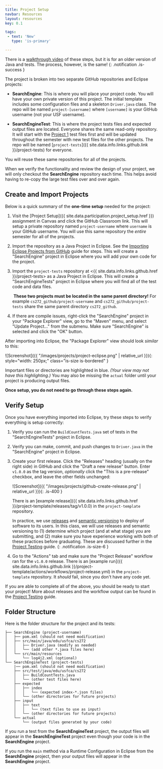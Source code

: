 ```yaml
---
title: Project Setup
navbar: Resources
layout: resources
key: 0.1

tags:
 - text: 'New'
   type: 'is-primary'

---
```


<i class="fas fa-video"></i>
There is a [walkthrough video](https://drive.google.com/file/d/14oecs2WIJrRQJnWnRlKE2-4nt2lZa5vW/view?usp=sharing) of these steps, but it is for an older version of Java and tests. The process, however, is the same! 
{: .notification .is-success }

The project is broken into two separate GitHub repositories and Eclipse projects:

  - **SearchEngine**: This is where you will place your project code. You will have your own private version of this project. The initial template includes some configuration files and a skeleton `Driver.java` class. The repo will be named `project-[username]` where `[username]` is your GitHub username (not your USF username).

  - **SearchEngineTest**: This is where the project tests files and expected output files are located. Everyone shares the same read-only repository. It will start with the [Project 1](project-1.html) test files first and will be updated throughout the semester with new test files for the other projects. The repo will be named [`project-tests`]({{ site.data.info.links.github.link }}/project-tests) for everyone.

You will reuse these same repositories for all of the projects.

When we verify the functionality and review the design of your project, we will only checkout the **SearchEngine** repository each time. This helps avoid having to re-copy the large test files over and over again.

## Create and Import Projects

Below is a quick summary of the **one-time setup** needed for the project:

  1. Visit the [Project Setup]({{ site.data.participation.project_setup.href }}) assignment in Canvas and click the GitHub Classroom link. This will setup a private repository named `project-username` where `username` is your GitHub username. You will use this same repository the *entire* semester for all of the projects.

  1. Import the repository as a Java Project in Eclipse. See the [Importing Eclipse Projects from GitHub](/resources/eclipse/importing-eclipse-projects-from-github.html) guide for steps. This will create a "SearchEngine" project in Eclipse where you will add your own code for the project.

  1. Import the `project-tests` repository at <{{ site.data.info.links.github.href }}/project-tests> as a Java Project in Eclipse. This will create a "SearchEngineTests" project in Eclipse where you will find all of the test code and data files.

      <i class="fas fa-exclaimation-triangle"></i>&nbsp;**These two projects must be located in the same parent directory!** For example `cs272_github/project-username` and `cs272_github/project-tests` share the same parent directory `cs272_github`.

  1. If there are compile issues, right-click the "SearchEngine" project in your "Package Explorer" view, go to the "Maven" menu, and select "Update Project..." from the submenu. Make sure "SearchEngine" is selected and click the "OK" button.

After importing into Eclipse, the "Package Explorer" view should look *similar* to this:

![Screenshot]({{ "/images/projects/project-eclipse.png" | relative_url }}){: style="width: 250px;" class="is-size is-bordered" }

Important files or directories are highlighted in blue. *(Your view may not have this highlighting.)* You may also be missing the `actual` folder until your project is producing output files.

**Once setup, you do not need to go through these steps again.**

## Verify Setup

Once you have everything imported into Eclipse, try these steps to verify everything is setup correctly:

  1. Verify you can run the `BuildCountTests.java` set of tests in the "SearchEngineTests" project in Eclipse.

  1. Verify you can make, commit, and push changes to `Driver.java` in the "SearchEngine" project in Eclipse.

  1. Create your first release. Click the "Releases" heading (usually on the right side) in GitHub and click the "Draft a new release" button. Enter `v1.0.0` as the tag version, *optionally* click the "This is a pre-release" checkbox, and leave the other fields unchanged:

      ![Screenshot]({{ "/images/projects/github-create-release.png" | relative_url }}){: .is-400 }

      There is an [example release]({{ site.data.info.links.github.href }}/project-template/releases/tag/v1.0.0) in the `project-template` repository.

      <i class="fas fa-info-circle"></i>
      In practice, we use [releases](https://docs.github.com/en/repositories/releasing-projects-on-github/about-releases) and [semantic versioning](https://semver.org/) to deploy of software to its users. In this class, we will use releases and semantic versioning to (1) determine which project (and at what stage) you are submitting, and (2) make sure you have experience working with both of these practices before graduating. These are discussed further in the [Project Testing](testing.html) guide.
      {: .notification .is-size-6 } 

  1. Go to the "Actions" tab and make sure the "Project Release" workflow ran for the `v1.0.0` release. There is an [example run]({{ site.data.info.links.github.link }}/project-template/actions/workflows/project-release.yml) in the `project-template` repository. It *should* fail, since you don't have any code yet.

If you are able to complete all of the above, you should be ready to start your project! More about releases and the workflow output can be found in the [Project Testing](testing.html) guide.

## Folder Structure

Here is the folder structure for the project and its tests:

```
├── SearchEngine (project-username)
│   ├── pom.xml (should not need modification)
│   ├── src/main/java/edu/usfca/cs272
│   │   ├── Driver.java (modify as needed)
│   │   └── (add other *.java files here)
│   └── src/main/resources
│       └── log4j2.xml (optional)
└── SearchEngineTest (project-tests)
    |── pom.xml (should not need modification)
    ├── src/test/java/edu/usfca/cs272
    │   ├── BuildCountTests.java
    │   └── (other test files here)
    ├── expected
    │   ├── index
    │   │   └── (expected index-*.json files)
    │   └── (other directories for future projects)
    ├── input
    │   ├── text
    │   │   └── (text files to use as input)
    │   └── (other directories for future projects)
    └── actual
        └── (output files generated by your code)
```

If you run a test from the **SearchEngineTest** project, the output files will appear in the **SearchEngineTest** project even though your code is in the **SearchEngine** project.

If you run the `main` method via a Runtime Configuration in Eclipse from the **SearchEngine** project, then your output files will appear in the **SearchEngine** project.
